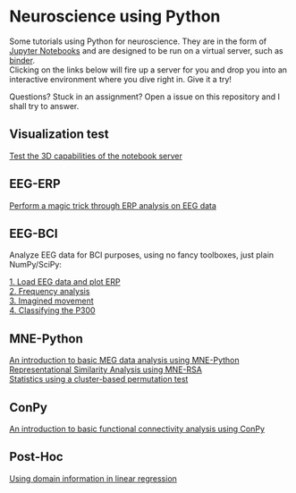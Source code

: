 Neuroscience using Python
=========================

Some tutorials using Python for neuroscience.
They are in the form of [Jupyter Notebooks](https://jupyter.org) and are designed to be run on a virtual server, such as [binder](mybinder.org).  
Clicking on the links below will fire up a server for you and drop you into an interactive environment where you dive right in.
Give it a try!

Questions? Stuck in an assignment? Open a issue on this repository and I shall try to answer. 

## Visualization test

[Test the 3D capabilities of the notebook server](https://mybinder.org/v2/gh/wmvanvliet/neuroscience_tutorials/master?filepath=test%2F3d_visualization.ipynb)


## EEG-ERP

[Perform a magic trick through ERP analysis on EEG data](https://mybinder.org/v2/gh/wmvanvliet/neuroscience_tutorials/master?filepath=eeg-erp%2Findex.ipynb)

## EEG-BCI

Analyze EEG data for BCI purposes, using no fancy toolboxes, just plain NumPy/SciPy:

[1. Load EEG data and plot ERP](https://mybinder.org/v2/gh/wmvanvliet/neuroscience_tutorials/master?filepath=eeg-bci%2F1.%20Load%20EEG%20data%20and%20plot%20ERP.ipynb)  
[2. Frequency analysis](https://mybinder.org/v2/gh/wmvanvliet/neuroscience_tutorials/master?filepath=eeg-bci%2F2.%20Frequency%20analysis.ipynb)  
[3. Imagined movement](https://mybinder.org/v2/gh/wmvanvliet/neuroscience_tutorials/master?filepath=eeg-bci%2F3.%20Imagined%20movement.ipynb)  
[4. Classifying the P300](https://mybinder.org/v2/gh/wmvanvliet/neuroscience_tutorials/master?filepath=eeg-bci%2F4.%20Classifying%20the%20P300.ipynb)


## MNE-Python

[An introduction to basic MEG data analysis using MNE-Python](https://mybinder.org/v2/gh/wmvanvliet/neuroscience_tutorials/master?filepath=mne-intro%2Findex.ipynb)  
[Representational Similarity Analysis using MNE-RSA](https://mybinder.org/v2/gh/wmvanvliet/neuroscience_tutorials/master?filepath=rsa%2Findex.ipynb)  
[Statistics using a cluster-based permutation test](https://mybinder.org/v2/gh/wmvanvliet/neuroscience_tutorials/master?filepath=rsa%2Fstatistics.ipynb)


## ConPy

[An introduction to basic functional connectivity analysis using ConPy](https://mybinder.org/v2/gh/wmvanvliet/neuroscience_tutorials/master?filepath=conpy-intro%2FMEG_connectivity_exercise.ipynb)

## Post-Hoc

[Using domain information in linear regression](https://mybinder.org/v2/gh/wmvanvliet/neuroscience_tutorials/master?filepath=posthoc%2Flinear_regression.ipynb)
